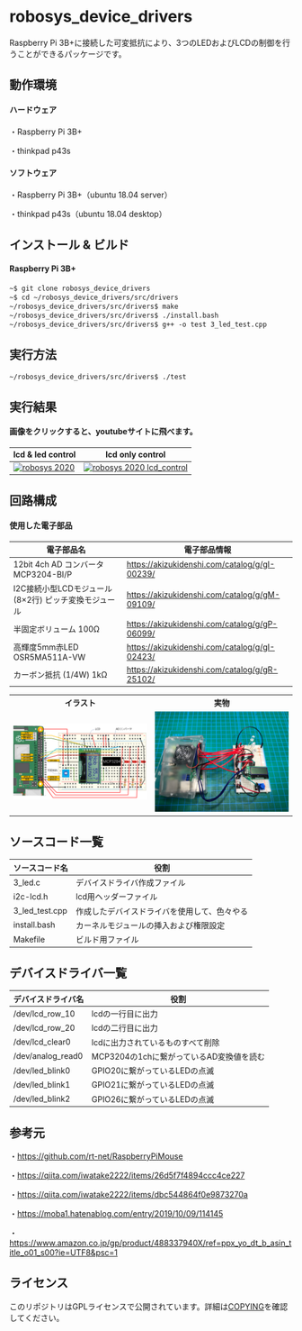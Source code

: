 # robosys_device_drivers
Raspberry Pi 3B+に接続した可変抵抗により、3つのLEDおよびLCDの制御を行うことができるパッケージです。

## 動作環境
#### ハードウェア
・Raspberry Pi 3B+

・thinkpad p43s

#### ソフトウェア
・Raspberry Pi 3B+（ubuntu 18.04 server）

・thinkpad p43s（ubuntu 18.04 desktop）

## インストール & ビルド
#### Raspberry Pi 3B+
```
~$ git clone robosys_device_drivers 
~$ cd ~/robosys_device_drivers/src/drivers
~/robosys_device_drivers/src/drivers$ make
~/robosys_device_drivers/src/drivers$ ./install.bash
~/robosys_device_drivers/src/drivers$ g++ -o test 3_led_test.cpp
```

## 実行方法
```
~/robosys_device_drivers/src/drivers$ ./test
```

## 実行結果
#### 画像をクリックすると、youtubeサイトに飛べます。
|lcd & led control|lcd only control|
|---|---|
|[![robosys 2020](https://img.youtube.com/vi/JrrdK_rhAd8/0.jpg)](https://youtu.be/R0aPI4W8ze8)|[![robosys 2020 lcd_control](https://img.youtube.com/vi/Y0zuZoEhaN8/0.jpg)](https://www.youtube.com/watch?v=Y0zuZoEhaN8)|


## 回路構成
#### 使用した電子部品
| 電子部品名                                           | 電子部品情報                                  | 
| ---------------------------------------------------- | --------------------------------------------- | 
| 12bit 4ch AD コンバータ MCP3204-BI/P                 | https://akizukidenshi.com/catalog/g/gI-00239/ | 
| I2C接続小型LCDモジュール(8×2行) ピッチ変換モジュール | https://akizukidenshi.com/catalog/g/gM-09109/ | 
| 半固定ボリューム 100Ω                               | https://akizukidenshi.com/catalog/g/gP-06099/ | 
| 高輝度5mm赤LED OSR5MA511A-VW                         | https://akizukidenshi.com/catalog/g/gI-02423/ | 
| カーボン抵抗 (1/4W) 1kΩ                                  |https://akizukidenshi.com/catalog/g/gR-25102/|
<table>
<th>イラスト</th>
<th>実物</th>
<tr>
<td><img width="700" src="https://github.com/uhobeike/robosys_device_drivers/blob/image/robosys.png"></td>
<td><img width="700" src="https://github.com/uhobeike/robosys_device_drivers/blob/image/robosysy_circuit.jpg"></td>
</tr>
</table>


## ソースコード一覧
| ソースコード名  | 役割                                         | 
| --------------- | -------------------------------------------- | 
| 3_led.c         | デバイスドライバ作成ファイル                 | 
| i2c-lcd.h       | lcd用ヘッダーファイル                        | 
| 3_led_test.cpp  | 作成したデバイスドライバを使用して、色々やる | 
| install.bash    | カーネルモジュールの挿入および権限設定       | 
| Makefile        | ビルド用ファイル                             | 

## デバイスドライバ一覧
| デバイスドライバ名 | 役割                                      | 
| ------------------ | ----------------------------------------- | 
| /dev/lcd_row_10    | lcdの一行目に出力                         | 
| /dev/lcd_row_20    | lcdの二行目に出力                         | 
| /dev/lcd_clear0    | lcdに出力されているものすべて削除         | 
| /dev/analog_read0  | MCP3204の1chに繋がっているAD変換値を読む | 
| /dev/led_blink0    | GPIO20に繋がっているLEDの点滅             | 
| /dev/led_blink1    | GPIO21に繋がっているLEDの点滅             | 
| /dev/led_blink2    | GPIO26に繋がっているLEDの点滅             | 
## 参考元
・https://github.com/rt-net/RaspberryPiMouse

・https://qiita.com/iwatake2222/items/26d5f7f4894ccc4ce227

・https://qiita.com/iwatake2222/items/dbc544864f0e9873270a

・https://moba1.hatenablog.com/entry/2019/10/09/114145

・https://www.amazon.co.jp/gp/product/488337940X/ref=ppx_yo_dt_b_asin_title_o01_s00?ie=UTF8&psc=1
## ライセンス

このリポジトリはGPLライセンスで公開されています。詳細は[COPYING](./COPYING)を確認してください。
